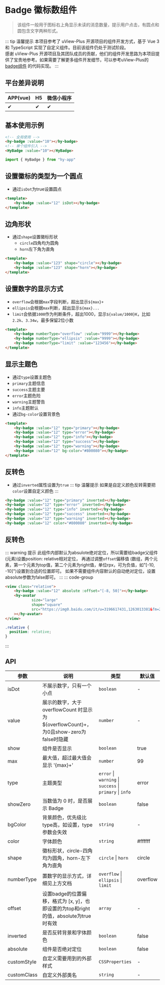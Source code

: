 # Badge 徽标数组件
> 该组件一般用于图标右上角显示未读的消息数量，提示用户点击，有圆点和圆包含文字两种形式。

::: tip 温馨提示
本项目参考了 uView-Plus 开源项目的组件开发方式，基于 Vue 3 和 TypeScript 实现了自定义组件。目前该组件仍处于测试阶段。<br>
感谢 uView-Plus 开源项目及其团队成员的贡献，他们的组件开发思路为本项目提供了宝贵地参考。如果需要了解更多组件开发细节，可以参考uView-Plus的 [badge组件](https://uiadmin.net/uview-plus/components/badge.html) 的代码实现。
:::

## 平台差异说明

| APP(vue) | H5 | 微信小程序 |
|-----|----|-------|
| ✔   | ✔  | ✔     |

## 基本使用示例

```html
<!-- 全局使用 -->
<hy-badge :value="10"></hy-badge>
<!-- 单个组件引入 -->
<HyBadge :value="10"></HyBadge>
```
```ts
import { HyBadge } from "hy-app"
```

## 设置徽标的类型为一个圆点
- 通过`isDot`为true设置圆点
```html
<template>
    <hy-badge :value="12" isDot></hy-badge>
</template>
```

## 边角形状
- 通过`shape`设置徽标形状
  - `circle`四角均为圆角
  - `horn`左下角为直角
```html
<template>
    <hy-badge :value="123" shape="circle"></hy-badge>
    <hy-badge :value="123" shape="horn"></hy-badge>
</template>
```

## 设置数字的显示方式
- `overflow`会根据`max`字段判断，超出显示`${max}+`
- `ellipsis`会根据`max`判断，超出显示`${max}...`
- `limit`会依据`1000`作为判断条件，超出1000，显示`${value/1000}K`，比如`2.2k`、`3.34w`，最多保留2位小数
```html
<template>
    <hy-badge numberType="overflow" :value="9999"></hy-badge>
    <hy-badge numberType="ellipsis" :value="9999"></hy-badge>
    <hy-badge numberType="limit" :value="123456"></hy-badge>
</template>
```

## 显示主题色
- 通过`type`设置主题色
 - `primary`主题信息
 - `success`主题主要
 - `error`主题危险
 - `warning`主题警告
 - `info`主题默认
- 通过`bg-color`设置背景色
```html
<template>
    <hy-badge :value="12" type="primary"></hy-badge>
    <hy-badge :value="12" type="error"></hy-badge>
    <hy-badge :value="12" type="info"></hy-badge>
    <hy-badge :value="12" type="success"></hy-badge>
    <hy-badge :value="12" type="warning"></hy-badge>
    <hy-badge :value="12" bg-color="#800080"></hy-badge>
</template>
```

## 反转色
- 通过`inverted`属性设置为`true`
::: tip 温馨提示
如果是自定义颜色反转需要把`color`设置自定义颜色
:::
```html
<hy-badge :value="12" type="primary" inverted></hy-badge>
<hy-badge :value="12" type="error" inverted></hy-badge>
<hy-badge :value="12" type="info" inverted></hy-badge>
<hy-badge :value="12" type="success" inverted></hy-badge>
<hy-badge :value="12" type="warning" inverted></hy-badge>
<hy-badge :value="12" color="#800080" inverted></hy-badge>
```

## 反转色
::: warning 提示
此组件内部默认为absulote绝对定位，所以需要给badge父组件(元素)设置position: relative相对定位， 再通过调整`offset`偏移值
(数组，两个元素，第一个元素为top值，第二个元素为right值，单位rpx，可为负值，如"[-10, -10]")设置到合适的位置即可。
如果不需要组件内容默认的自动绝对定位，设置absolute参数为false即可。
:::
::: code-group
```html [vue]
<view class="relative">
    <hy-badge :value="12" absolute :offset="[-8, 50]"></hy-badge>
    <hy-avatar
            size="large"
            shape="square"
            src="https://img0.baidu.com/it/u=3196617431,1263013381&fm=253"
    ></hy-avatar>
</view>
```

```scss [index.scss]
.relative {
  position: relative;
}
```
:::

## API

| 参数          | 说明                                                                  | 类型                                                         | 默认值      |
|-------------|---------------------------------------------------------------------|------------------------------------------------------------|----------|
| isDot       | 不展示数字，只有一个小点                                                        | `boolean`                                                  | -        |
| value       | 展示的数字，大于 overflowCount 时显示为 ${overflowCount}+，为0且show-zero为false时隐藏 | `number`                                                   | -        |
| show        | 组件是否显示                                                              | `boolean`                                                  | true     |
| max         | 最大值，超过最大值会显示 '{max}+'                                               | `number`                                                   | 99       |
| type        | 主题类型                                                                | `error` \|  `warning` \|  `success` \| `primary` \| `info` | error    |
| showZero    | 当数值为 0 时，是否展示 Badge                                                 | `boolean`                                                  | false    |
| bgColor     | 背景颜色，优先级比type高，如设置，type参数会失效                                        | `string`                                                   | -        |
| color       | 字体颜色                                                                | `string`                                                   | #ffffff  |
| shape       | 徽标形状，circle-四角均为圆角，horn-左下角为直角                                      | `circle` \| `horn`                                         | circle   |
| numberType  | 置数字的显示方式，详细见上方文档                                                    | `overflow` \| `ellipsis` \| `limit`                        | overflow |
| offset      | 设置badge的位置偏移，格式为 [x, y]，也即设置的为top和right的值，absolute为true时有效          | `array`                                                    | -        |
| inverted    | 是否反转背景和字体颜色                                                         | `boolean`                                                  | false    |
| absolute    | 组件是否绝对定位                                                            | `boolean`                                                  | false    |
| customStyle | 自定义需要用到的外部样式                                                        | `CSSProperties`                                            | -        |
| customClass | 自定义外部类名                                                             | `string`                                                   | -        |


<demo-model url="pages/components/badge/badge"></demo-model>